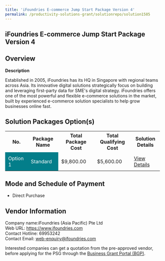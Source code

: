 ```yaml
---
title: 'iFoundries E-commerce Jump Start Package Version 4'
permalink: /productivity-solutions-grant/solutionrepo/solution1585
---
```


## iFoundries E-commerce Jump Start Package Version 4

## Overview

**Description**

Established in 2005, iFoundries has its HQ in Singapore with regional teams across Asia. Its innovative digital solutions strategically focus on building and leveraging first-party data for SME's digital strategy. iFoundries offers one of the most powerful and flexible e-commerce solutions in the market, built by experienced e-commerce solution specialists to help grow businesses online fast.

## Solution Packages Option(s)

<table>
<tr>
<th><b>No.</b></th>
<th><b>Package Name</b></th>
<th><b>Total Package Cost</b></th>
<th><b>Total Qualifying Cost</b></th>
<th><b>Solution Details</b></th>
</tr>
<tr>
<td style='padding: 10px; background-color: #037E8A; color: #FFFFFF;'>Option 1</td>
<td style='padding: 10px; background-color: #037E8A; color: #FFFFFF;'>Standard</td>
<td style='padding: 10px;'>$9,800.00</td>
<td style='padding: 10px;'>$5,600.00</td>
<td style='padding: 10px;'><a href='/images/psg/iFoundries_Asia_Pacific_Ecommerce_Jump_Start_PKG_Ver4_Desensitised_Annex3_Part1.pdf' target='_blank'>View Details</a></td>
</tr>
</table>

## Mode and Schedule of Payment

 - Direct Purchase

## Vendor Information

 Company name:iFoundries (Asia Pacific) Pte Ltd<br>Web URL: https://www.ifoundries.com <br>Contact Hotline: 69953242 <br>Contact Email: web-enquiry@ifoundries.com 

Interested companies can get a quotation from the pre-approved vendor, before applying for the PSG through the <a href='https://www.businessgrants.gov.sg/' target='_blank' rel='noopener'>Business Grant Portal (BGP)</a>.

<script src="/jquery/resize-tables.js"></script>
